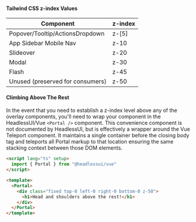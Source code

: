 #### Tailwind CSS z-index Values

| Component                        | z-index |
| -------------------------------- | ------- |
| Popover/Tooltip/ActionsDropdown  | z-[5]   |
| App Sidebar Mobile Nav           | z-10    |
| Slideover                        | z-20    |
| Modal                            | z-30    |
| Flash                            | z-45    |
| Unused (preserved for consumers) | z-50    |

#### Climbing Above The Rest

In the event that you need to establish a z-index level above any of
the overlay components, you'll need to wrap your component in the
HeadlessUI/Vue `<Portal />` component. This
convenience component is not documented by HeadlessUI, but is
effectively a wrapper around the Vue Teleport component. It
maintains a single container before the closing body tag and
teleports all Portal markup to that location ensuring the same
stacking context between those DOM elements.

```html
<script lang="ts" setup>
  import { Portal } from "@headlessui/vue"
</script>

<template>
  <Portal>
    <div class="fixed top-0 left-0 right-0 bottom-0 z-50">
      <h1>Head and shoulders above the rest!</h1>
    </div>
  </Portal>
</template>
```
